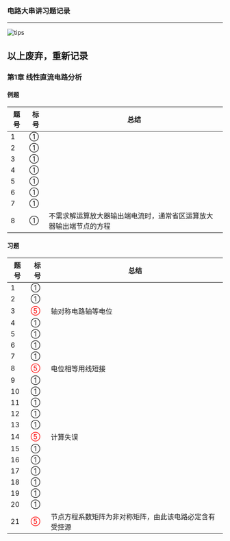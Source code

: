 ### 电路大串讲习题记录

***

![tips](C:\Users\resta\AppData\Roaming\Typora\typora-user-images\image-20200223211022212.png)



<h2>以上废弃，重新记录</h2> 

### 第1章 线性直流电路分析

#### 例题

| 题号 | 标号 | 总结                                                         |
| ---- | ---- | ------------------------------------------------------------ |
| 1    | ①    |                                                              |
| 2    | ①    |                                                              |
| 3    | ①    |                                                              |
| 4    | ①    |                                                              |
| 5    | ①    |                                                              |
| 6    | ①    |                                                              |
| 7    | ①    |                                                              |
| 8    | ①    | 不需求解运算放大器输出端电流时，通常省区运算放大器输出端节点的方程 |

#### 习题

| 题号 | 标号                     | 总结                                                   |
| ---- | ------------------------ | ------------------------------------------------------ |
| 1    | ①                        |                                                        |
| 2    | ①                        |                                                        |
| 3    | <font color=red>⑤</font> | 轴对称电路轴等电位                                     |
| 4    | ①                        |                                                        |
| 5    | ①                        |                                                        |
| 6    | ①                        |                                                        |
| 7    | ①                        |                                                        |
| 8    | <font color=red>⑤</font> | 电位相等用线短接                                       |
| 9    | ①                        |                                                        |
| 10   | ①                        |                                                        |
| 11   | ①                        |                                                        |
| 12   | ①                        |                                                        |
| 13   | ①                        |                                                        |
| 14   | <font color=red>⑤</font> | 计算失误                                               |
| 15   | ①                        |                                                        |
| 16   | ①                        |                                                        |
| 17   | ①                        |                                                        |
| 18   | ①                        |                                                        |
| 19   | ①                        |                                                        |
| 20   | ①                        |                                                        |
| 21   | <font color=red>⑤</font> | 节点方程系数矩阵为非对称矩阵，由此该电路必定含有受控源 |

